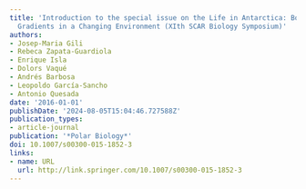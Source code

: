 ```yaml
---
title: 'Introduction to the special issue on the Life in Antarctica: Boundaries and
  Gradients in a Changing Environment (XIth SCAR Biology Symposium)'
authors:
- Josep-Maria Gili
- Rebeca Zapata-Guardiola
- Enrique Isla
- Dolors Vaqué
- Andrés Barbosa
- Leopoldo García-Sancho
- Antonio Quesada
date: '2016-01-01'
publishDate: '2024-08-05T15:04:46.727588Z'
publication_types:
- article-journal
publication: '*Polar Biology*'
doi: 10.1007/s00300-015-1852-3
links:
- name: URL
  url: http://link.springer.com/10.1007/s00300-015-1852-3
---
```

